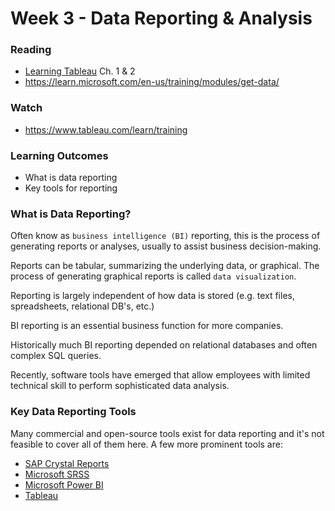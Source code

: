 # Week 3 - Data Reporting & Analysis

### Reading
- [Learning Tableau](https://learning.oreilly.com/library/view/learning-tableau-2022/9781801072328/) Ch. 1 & 2
- https://learn.microsoft.com/en-us/training/modules/get-data/

### Watch
- https://www.tableau.com/learn/training

### Learning Outcomes
 - What is data reporting
 - Key tools for reporting

### What is Data Reporting?

Often know as `business intelligence (BI)` reporting, this is the process of generating reports or analyses, usually to assist business decision-making.

Reports can be tabular, summarizing the underlying data, or graphical. The process of generating graphical reports is called `data visualization`.

Reporting is largely independent of how data is stored (e.g. text files, spreadsheets, relational DB's, etc.)

BI reporting is an essential business function for more companies.

Historically much BI reporting depended on relational databases and often complex SQL queries. 

Recently, software tools have emerged that allow employees with limited technical skill to perform sophisticated data analysis.

### Key Data Reporting Tools

Many commercial and open-source tools exist for data reporting and it's not feasible to cover all of them here. A few more prominent tools are:

- [SAP Crystal Reports](https://www.sap.com/products/technology-platform/crystal-reports.html)
- [Microsoft SRSS](https://learn.microsoft.com/en-us/sql/reporting-services/tools/reporting-services-tools?view=sql-server-ver16)
- [Microsoft Power BI](https://powerbi.microsoft.com/en-us/what-is-power-bi/)
- [Tableau](https://www.tableau.com/why-tableau/what-is-tableau)

